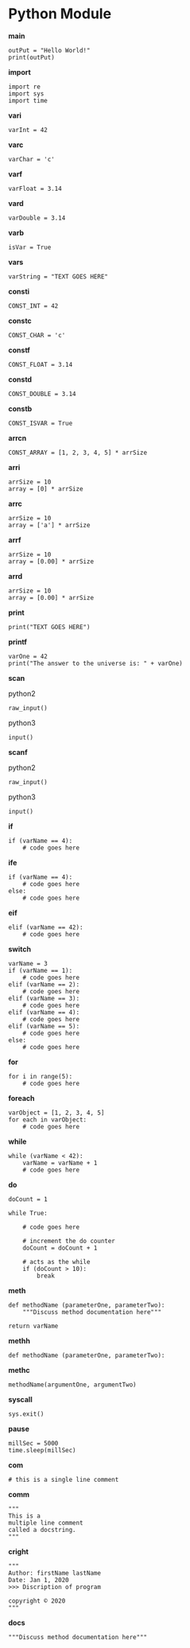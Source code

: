 # Python Module

**main**

```
outPut = "Hello World!"
print(outPut)
```

**import**

```
import re
import sys
import time
```


**vari**

```
varInt = 42
```


**varc**

```
varChar = 'c'
```


**varf**

```
varFloat = 3.14
```


**vard**

```
varDouble = 3.14
```


**varb**

```
isVar = True
```


**vars**

```
varString = "TEXT GOES HERE"
```


**consti**

```
CONST_INT = 42
```


**constc**

```
CONST_CHAR = 'c'
```


**constf**

```
CONST_FLOAT = 3.14
```


**constd**

```
CONST_DOUBLE = 3.14
```


**constb**

```
CONST_ISVAR = True
```


**arrcn**

```
CONST_ARRAY = [1, 2, 3, 4, 5] * arrSize
```


**arri**

```
arrSize = 10
array = [0] * arrSize
```


**arrc**

```
arrSize = 10
array = ['a'] * arrSize
```


**arrf**

```
arrSize = 10
array = [0.00] * arrSize
```


**arrd**

```
arrSize = 10
array = [0.00] * arrSize
```


**print**

```
print("TEXT GOES HERE")
```


**printf**

```
varOne = 42
print("The answer to the universe is: " + varOne)
```


**scan**

python2
```
raw_input()
```

python3
```
input()
```


**scanf**

python2
```
raw_input()
```

python3
```
input()
```


**if**

```
if (varName == 4):
    # code goes here
```


**ife**

```
if (varName == 4):
    # code goes here
else:
    # code goes here
```


**eif**

```
elif (varName == 42):
    # code goes here
```


**switch**

```
varName = 3
if (varName == 1):
    # code goes here
elif (varName == 2):
    # code goes here
elif (varName == 3):
    # code goes here
elif (varName == 4):
    # code goes here
elif (varName == 5):
    # code goes here
else:
    # code goes here
```


**for**

```
for i in range(5):
    # code goes here
```


**foreach**

```
varObject = [1, 2, 3, 4, 5]
for each in varObject:
    # code goes here
```


**while**

```
while (varName < 42):
    varName = varName + 1
    # code goes here
```


**do**

```
doCount = 1

while True:

    # code goes here

    # increment the do counter
    doCount = doCount + 1

    # acts as the while
    if (doCount > 10):
        break
```


**meth**

```
def methodName (parameterOne, parameterTwo):
    """Discuss method documentation here"""

return varName
```


**methh**

```
def methodName (parameterOne, parameterTwo):
```


**methc**

```
methodName(argumentOne, argumentTwo)
```


**syscall**

```
sys.exit()
```


**pause**

```
millSec = 5000
time.sleep(millSec)
```


**com**

```
# this is a single line comment
```


**comm**

```
"""
This is a 
multiple line comment
called a docstring.
"""
```


**cright**

```
"""
Author: firstName lastName
Date: Jan 1, 2020
>>> Discription of program

copyright © 2020
"""
```


**docs**

```
"""Discuss method documentation here"""
```

